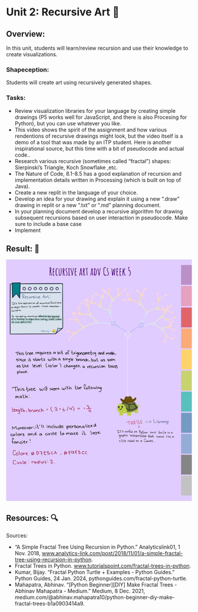 # Unit 2: Recursive Art 🎨

## Overview:
In this unit, students will learn/review recursion and use their knowledge to create visualizations.


### Shapeception:
Students will create art using recursively generated shapes.

### Tasks:
- Review visualization libraries for your language by creating simple drawings (P5 works well for JavaScript, and there is also Procesing for Python), but you can use whatever you like. 
- This video shows the spirit of the assignment and how various rendentions of recursive drawings might look, but the video itself is a demo of a tool that was made by an ITP student. Here is another inspirational source, but this time with a bit of pseudocode and actual code.. 
- Research various recursive (sometimes called “fractal”) shapes: Sierpinski’s Triangle, Koch Snowflake ,etc. 
- The Nature of Code, 8.1-8.5 has a good explanation of recursion and implementation details written in Processing (which is built on top of Java).
- Create a new replit in the language of your choice.
- Develop an idea for your drawing and explain it using a new “.draw” drawing in replit or a new “.txt” or “.md” planning document.
- In your planning document develop a recursive algorithm for drawing subsequent recursions based on user interaction in pseudocode. Make sure to include a base case
- Implement

## Result: 📸

![Shapeception](/draft.jpg)


## Resources: 🔍

Sources: 

- “A Simple Fractal Tree Using Recursion in Python.” Analyticslink01, 1 Nov. 2018, www.analytics-link.com/post/2018/11/01/a-simple-fractal-tree-using-recursion-in-python.
- Fractal Trees in Python. www.tutorialspoint.com/fractal-trees-in-python.
- Kumar, Bijay. “Fractal Python Turtle + Examples - Python Guides.” Python Guides, 24 Jan. 2024, pythonguides.com/fractal-python-turtle.
- Mahapatra, Abhinav. “[Python Beginner][DIY] Make Fractal Trees - Abhinav Mahapatra - Medium.” Medium, 8 Dec. 2021, medium.com/@abhinav.mahapatra10/python-beginner-diy-make-fractal-trees-b1a0903414a9.
